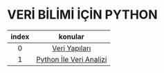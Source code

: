 #  VERİ BİLİMİ İÇİN PYTHON
| index |                       konular                       |
|:-----:|:---------------------------------------------------:|
|   0   | [Veri Yapıları](data_structures/data_structures.py) |
|   1   |             [Python İle Veri Analizi]()             |
 


